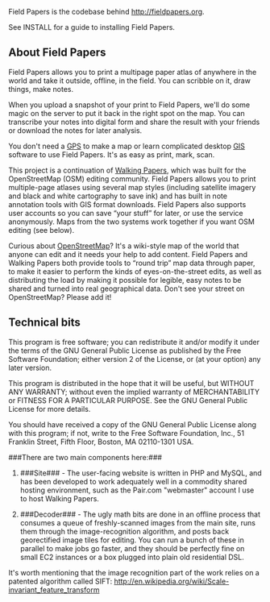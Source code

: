 Field Papers is the codebase behind http://fieldpapers.org.

See INSTALL for a guide to installing Field Papers.

## About Field Papers

Field Papers allows you to print a multipage paper atlas of anywhere in 
the world and take it outside, offline, in the field. You can scribble 
on it, draw things, make notes. 

When you upload a snapshot of your print to Field Papers, we'll do some 
magic on the server to put it back in the right spot on the map. You can 
transcribe your notes into digital form and share the result with your 
friends or download the notes for later analysis.

You don't need a [GPS](http://en.wikipedia.org/wiki/Global_Positioning_System) 
to make a map or learn complicated desktop [GIS](http://en.wikipedia.org/wiki/Geographic_information_system) 
software to use Field Papers. It's as easy as print, mark, scan.

This project is a continuation of [Walking Papers](http://walkingpapers.org), 
which was built for the OpenStreetMap (OSM) editing community. Field Papers 
allows you to print multiple-page atlases using several map styles (including 
satellite imagery and black and white cartography to save ink) and has built 
in note annotation tools with GIS format downloads. Field Papers also 
supports user accounts so you can save “your stuff” for later, or use the 
service anonymously. Maps from the two systems work together if you want OSM editing (see below).

Curious about [OpenStreetMap](http://openstreetmap.org)? It's a wiki-style 
map of the world that anyone can edit and it needs your help to add content. 
Field Papers and Walking Papers both provide tools to “round trip” map data 
through paper, to make it easier to perform the kinds of eyes-on-the-street 
edits, as well as distributing the load by making it possible for legible, 
easy notes to be shared and turned into real geographical data. Don't see 
your street on OpenStreetMap? Please add it! 

## Technical bits

This program is free software; you can redistribute it and/or modify it under
the terms of the GNU General Public License as published by the Free Software
Foundation; either version 2 of the License, or (at your option) any later
version.

This program is distributed in the hope that it will be useful, but WITHOUT ANY
WARRANTY; without even the implied warranty of MERCHANTABILITY or FITNESS FOR A
PARTICULAR PURPOSE.  See the GNU General Public License for more details.

You should have received a copy of the GNU General Public License along with
this program; if not, write to the Free Software Foundation, Inc., 51 Franklin
Street, Fifth Floor, Boston, MA 02110-1301 USA.

###There are two main components here:###

1. ###Site### - The user-facing website is written in PHP and MySQL, and has been developed
to work adequately well in a commodity shared hosting environment, such as
the Pair.com "webmaster" account I use to host Walking Papers.

2. ###Decoder### - The ugly math bits are done in an offline process that consumes a queue
of freshly-scanned images from the main site, runs them through the
image-recognition algorithm, and posts back georectified image tiles
for editing. You can run a bunch of these in parallel to make jobs go
faster, and they should be perfectly fine on small EC2 instances or
a box plugged into plain old residential DSL.

It's worth mentioning that the image recognition part of the work relies
on a patented algorithm called SIFT:
    http://en.wikipedia.org/wiki/Scale-invariant_feature_transform
